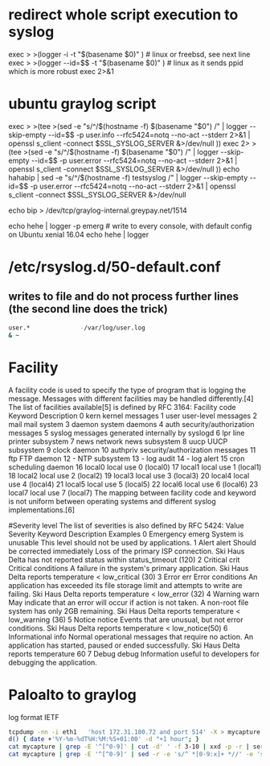 # redirect whole script execution to syslog
exec > >(logger -i -t "$(basename $0)" )  # linux or freebsd, see next line
exec > >(logger --id=$$ -t "$(basename $0)" ) # linux as it sends ppid which is more robust
exec 2>&1

# ubuntu graylog script
exec  > >(tee >(sed -e "s/^/$(hostname -f) $(basename "$0") /" | logger --skip-empty --id=$$ -p user.info  --rfc5424=notq --no-act --stderr 2>&1 | openssl s_client -connect $SSL_SYSLOG_SERVER &>/dev/null ))
exec 2> >(tee >(sed -e "s/^/$(hostname -f) $(basename "$0") /" | logger --skip-empty --id=$$ -p user.error --rfc5424=notq --no-act --stderr 2>&1 | openssl s_client -connect $SSL_SYSLOG_SERVER &>/dev/null ))
echo hahabip | sed -e "s/^/$(hostname -f) testsyslog /" | logger --skip-empty --id=$$ -p user.error --rfc5424=notq --no-act --stderr 2>&1 | openssl s_client -connect $SSL_SYSLOG_SERVER &>/dev/null

echo bip > /dev/tcp/graylog-internal.greypay.net/1514

echo hehe | logger -p emerg # write to every console, with default config on Ubuntu xenial 16.04
echo hehe | logger

# /etc/rsyslog.d/50-default.conf
## writes to file and do not process further lines (the second line does the trick)
```bash
user.*				-/var/log/user.log
& ~
```


# Facility
A facility code is used to specify the type of program that is logging the message. Messages with different facilities may be handled differently.[4] The list of facilities available[5] is defined by RFC 3164:
Facility code	Keyword	Description
0	kern	kernel messages
1	user	user-level messages
2	mail	mail system
3	daemon	system daemons
4	auth	security/authorization messages
5	syslog	messages generated internally by syslogd
6	lpr	line printer subsystem
7	news	network news subsystem
8	uucp	UUCP subsystem
9		clock daemon
10	authpriv	security/authorization messages
11	ftp	FTP daemon
12	-	NTP subsystem
13	-	log audit
14	-	log alert
15	cron	scheduling daemon
16	local0	local use 0 (local0)
17	local1	local use 1 (local1)
18	local2	local use 2 (local2)
19	local3	local use 3 (local3)
20	local4	local use 4 (local4)
21	local5	local use 5 (local5)
22	local6	local use 6 (local6)
23	local7	local use 7 (local7)
The mapping between facility code and keyword is not uniform between operating systems and different syslog implementations.[6]

#Severity level
The list of severities is also defined by RFC 5424:
Value	Severity	Keyword	Description	Examples
0	Emergency	emerg	System is unusable	This level should not be used by applications.
1	Alert	alert	Should be corrected immediately	Loss of the primary ISP connection.
Ski Haus Delta has not reported status within status_timeout (120)
2	Critical	crit	Critical conditions	A failure in the system's primary application.
Ski Haus Delta reports temperature < low_critical (30)
3	Error	err	Error conditions	An application has exceeded its file storage limit and attempts to write are failing.
Ski Haus Delta reports temperature < low_error (32)
4	Warning	warn	May indicate that an error will occur if action is not taken.	A non-root file system has only 2GB remaining.
Ski Haus Delta reports temperature < low_warning (36)
5	Notice	notice	Events that are unusual, but not error conditions.	Ski Haus Delta reports temperature < low_notice(50)
6	Informational	info	Normal operational messages that require no action.	An application has started, paused or ended successfully.
Ski Haus Delta reports temperature 60
7	Debug	debug	Information useful to developers for debugging the application.

# Paloalto to graylog
log format IETF

```sh
tcpdump -nn -i eth1   'host 172.31.180.72 and port 514' -X > mycapture
d() { date +'%Y-%m-%dT%H:%M:%S+01:00' -d "+1 hour"; }
cat mycapture | grep -E '^[^0-9]' | cut -d' ' -f 3-10 | xxd -p -r | ser -r
cat mycapture | grep -E '^[^0-9]' | sed -r -e 's/^ *[0-9:x]+ *//' -e 's/  .*//' | xxd -p -r | nc -u 172.31.11.105 514
```
